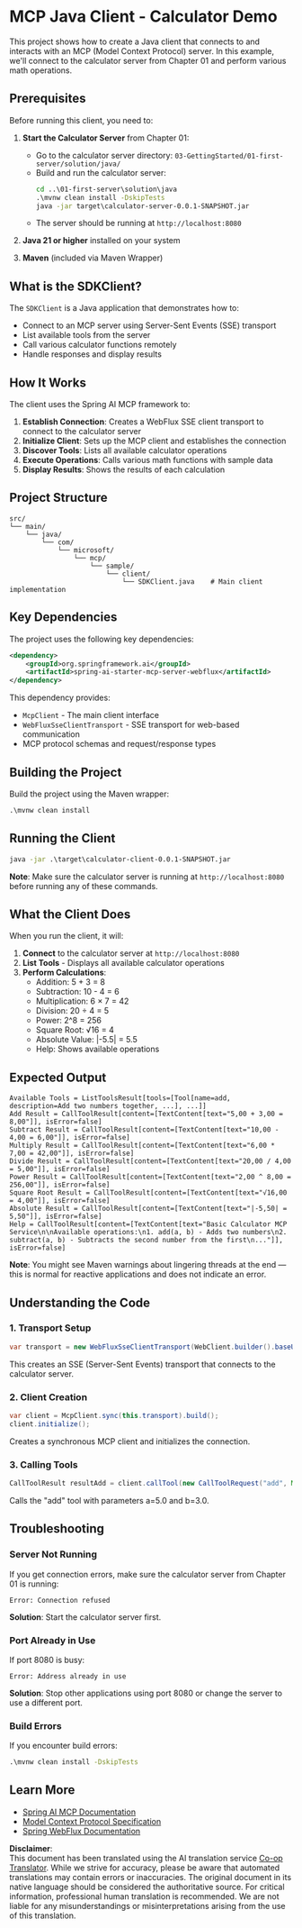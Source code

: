 <!--
CO_OP_TRANSLATOR_METADATA:
{
  "original_hash": "7074b9f4c8cd147c1c10f569d8508c82",
  "translation_date": "2025-07-13T18:29:50+00:00",
  "source_file": "03-GettingStarted/02-client/solution/java/README.md",
  "language_code": "en"
}
-->
# MCP Java Client - Calculator Demo

This project shows how to create a Java client that connects to and interacts with an MCP (Model Context Protocol) server. In this example, we'll connect to the calculator server from Chapter 01 and perform various math operations.

## Prerequisites

Before running this client, you need to:

1. **Start the Calculator Server** from Chapter 01:
   - Go to the calculator server directory: `03-GettingStarted/01-first-server/solution/java/`
   - Build and run the calculator server:
     ```cmd
     cd ..\01-first-server\solution\java
     .\mvnw clean install -DskipTests
     java -jar target\calculator-server-0.0.1-SNAPSHOT.jar
     ```
   - The server should be running at `http://localhost:8080`

2. **Java 21 or higher** installed on your system  
3. **Maven** (included via Maven Wrapper)

## What is the SDKClient?

The `SDKClient` is a Java application that demonstrates how to:
- Connect to an MCP server using Server-Sent Events (SSE) transport  
- List available tools from the server  
- Call various calculator functions remotely  
- Handle responses and display results  

## How It Works

The client uses the Spring AI MCP framework to:

1. **Establish Connection**: Creates a WebFlux SSE client transport to connect to the calculator server  
2. **Initialize Client**: Sets up the MCP client and establishes the connection  
3. **Discover Tools**: Lists all available calculator operations  
4. **Execute Operations**: Calls various math functions with sample data  
5. **Display Results**: Shows the results of each calculation  

## Project Structure

```
src/
└── main/
    └── java/
        └── com/
            └── microsoft/
                └── mcp/
                    └── sample/
                        └── client/
                            └── SDKClient.java    # Main client implementation
```

## Key Dependencies

The project uses the following key dependencies:

```xml
<dependency>
    <groupId>org.springframework.ai</groupId>
    <artifactId>spring-ai-starter-mcp-server-webflux</artifactId>
</dependency>
```

This dependency provides:  
- `McpClient` - The main client interface  
- `WebFluxSseClientTransport` - SSE transport for web-based communication  
- MCP protocol schemas and request/response types  

## Building the Project

Build the project using the Maven wrapper:

```cmd
.\mvnw clean install
```

## Running the Client

```cmd
java -jar .\target\calculator-client-0.0.1-SNAPSHOT.jar
```

**Note**: Make sure the calculator server is running at `http://localhost:8080` before running any of these commands.

## What the Client Does

When you run the client, it will:

1. **Connect** to the calculator server at `http://localhost:8080`  
2. **List Tools** - Displays all available calculator operations  
3. **Perform Calculations**:  
   - Addition: 5 + 3 = 8  
   - Subtraction: 10 - 4 = 6  
   - Multiplication: 6 × 7 = 42  
   - Division: 20 ÷ 4 = 5  
   - Power: 2^8 = 256  
   - Square Root: √16 = 4  
   - Absolute Value: |-5.5| = 5.5  
   - Help: Shows available operations  

## Expected Output

```
Available Tools = ListToolsResult[tools=[Tool[name=add, description=Add two numbers together, ...], ...]]
Add Result = CallToolResult[content=[TextContent[text="5,00 + 3,00 = 8,00"]], isError=false]
Subtract Result = CallToolResult[content=[TextContent[text="10,00 - 4,00 = 6,00"]], isError=false]
Multiply Result = CallToolResult[content=[TextContent[text="6,00 * 7,00 = 42,00"]], isError=false]
Divide Result = CallToolResult[content=[TextContent[text="20,00 / 4,00 = 5,00"]], isError=false]
Power Result = CallToolResult[content=[TextContent[text="2,00 ^ 8,00 = 256,00"]], isError=false]
Square Root Result = CallToolResult[content=[TextContent[text="√16,00 = 4,00"]], isError=false]
Absolute Result = CallToolResult[content=[TextContent[text="|-5,50| = 5,50"]], isError=false]
Help = CallToolResult[content=[TextContent[text="Basic Calculator MCP Service\n\nAvailable operations:\n1. add(a, b) - Adds two numbers\n2. subtract(a, b) - Subtracts the second number from the first\n..."]], isError=false]
```

**Note**: You might see Maven warnings about lingering threads at the end — this is normal for reactive applications and does not indicate an error.

## Understanding the Code

### 1. Transport Setup  
```java
var transport = new WebFluxSseClientTransport(WebClient.builder().baseUrl("http://localhost:8080"));
```  
This creates an SSE (Server-Sent Events) transport that connects to the calculator server.

### 2. Client Creation  
```java
var client = McpClient.sync(this.transport).build();
client.initialize();
```  
Creates a synchronous MCP client and initializes the connection.

### 3. Calling Tools  
```java
CallToolResult resultAdd = client.callTool(new CallToolRequest("add", Map.of("a", 5.0, "b", 3.0)));
```  
Calls the "add" tool with parameters a=5.0 and b=3.0.

## Troubleshooting

### Server Not Running  
If you get connection errors, make sure the calculator server from Chapter 01 is running:  
```
Error: Connection refused
```  
**Solution**: Start the calculator server first.

### Port Already in Use  
If port 8080 is busy:  
```
Error: Address already in use
```  
**Solution**: Stop other applications using port 8080 or change the server to use a different port.

### Build Errors  
If you encounter build errors:  
```cmd
.\mvnw clean install -DskipTests
```

## Learn More

- [Spring AI MCP Documentation](https://docs.spring.io/spring-ai/reference/api/mcp/)  
- [Model Context Protocol Specification](https://modelcontextprotocol.io/)  
- [Spring WebFlux Documentation](https://docs.spring.io/spring-framework/docs/current/reference/html/web-reactive.html)

**Disclaimer**:  
This document has been translated using the AI translation service [Co-op Translator](https://github.com/Azure/co-op-translator). While we strive for accuracy, please be aware that automated translations may contain errors or inaccuracies. The original document in its native language should be considered the authoritative source. For critical information, professional human translation is recommended. We are not liable for any misunderstandings or misinterpretations arising from the use of this translation.